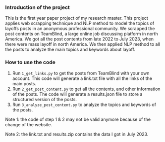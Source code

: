 ### Introduction of the project

This is the first year paper project of my research master. This project applies web scrapping technique and NLP method to model the topics of layoffs posts in an anonymous professional community.
We scrapped the post contents on TeamBlind, a large online job discussing platform in north America. We got all the post contents from late 2022 to July 2023, when there were mass layoff in north America. We then applied NLP method to all the posts to analyze the main topics and keywords about layoff.

### How to use the code
1. Run `1_get_links.py` to get the posts from TeamBlind with your own account. This code will generate a link.txt file with all the links of the main posts.
2. Run `2_get_post_content.py` to get all the contents, and other information of the posts. The code will generate a results.json file to store a structured version of the posts.
3. Run `3_analyze_post_content.py` to analyze the topics and keywords of the posts.


Note 1: the code of step 1 & 2 may not be valid anymore because of the change of the website.

Note 2: the link.txt and results.zip contains the data I got in July 2023.
